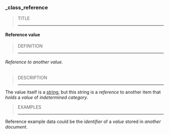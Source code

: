 ### _class_reference



> TITLE
> 
> ------

#### Reference value



> DEFINITION
> 
> ------

###### Reference to another value.



> DESCRIPTION
> 
> ------

The value itself is a [string](_type_string), but this string is a *reference* to another item that *holds* a *value* of *indetermined category*.



> EXAMPLES
> 
> ------

Reference example data could be the *identifier* of a *value* stored in *another document*.